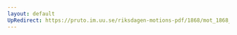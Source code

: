 ```yaml
---
layout: default
UpRedirect: https://pruto.im.uu.se/riksdagen-motions-pdf/1868/mot_1868__ak__290/mot_1868__ak__290-001.pdf
---
```

